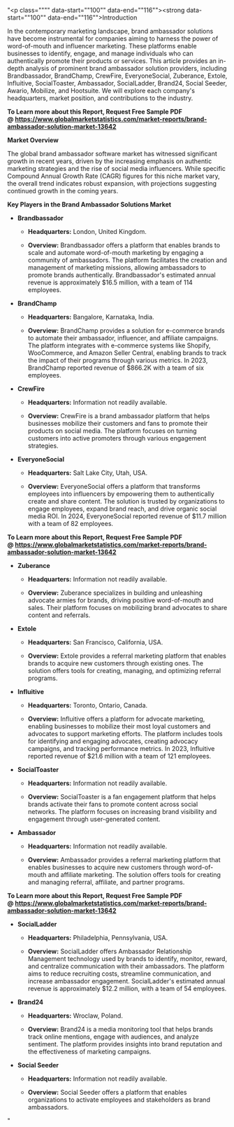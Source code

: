 "<p class="""" data-start=""100"" data-end=""116""><strong data-start=""100"" data-end=""116"">Introduction</strong></p>
<p class="""" data-start=""118"" data-end=""313""><span class=""relative -mx-px my-[-0.2rem] rounded-sm px-px py-[0.2rem]"">In the contemporary marketing landscape, brand ambassador solutions have become instrumental for companies aiming to harness the power of word-of-mouth and influencer marketing.</span> <span class=""relative -mx-px my-[-0.2rem] rounded-sm px-px py-[0.2rem]"">These platforms enable businesses to identify, engage, and manage individuals who can authentically promote their products or services.</span> <span class=""relative -mx-px my-[-0.2rem] rounded-sm px-px py-[0.2rem]"">This article provides an in-depth analysis of prominent brand ambassador solution providers, including Brandbassador, BrandChamp, CrewFire, EveryoneSocial, Zuberance, Extole, Influitive, SocialToaster, Ambassador, SocialLadder, Brand24, Social Seeder, Awario, Mobilize, and Hootsuite.</span> <span class=""relative -mx-px my-[-0.2rem] rounded-sm px-px py-[0.2rem]"">We will explore each company's headquarters, market position, and contributions to the industry.</span></p>
<p class="""" data-start=""118"" data-end=""313""><span class=""relative -mx-px my-[-0.2rem] rounded-sm px-px py-[0.2rem]""><strong>To Learn more about this Report, Request Free Sample PDF @&nbsp;<a href=""https://www.globalmarketstatistics.com/market-reports/brand-ambassador-solution-market-13642"">https://www.globalmarketstatistics.com/market-reports/brand-ambassador-solution-market-13642</a></strong></span></p>
<p class="""" data-start=""315"" data-end=""334""><strong data-start=""315"" data-end=""334"">Market Overview</strong></p>
<p class="""" data-start=""336"" data-end=""455""><span class=""relative -mx-px my-[-0.2rem] rounded-sm px-px py-[0.2rem]"">The global brand ambassador software market has witnessed significant growth in recent years, driven by the increasing emphasis on authentic marketing strategies and the rise of social media influencers.</span> <span class=""relative -mx-px my-[-0.2rem] rounded-sm px-px py-[0.2rem]"">While specific Compound Annual Growth Rate (CAGR) figures for this niche market vary, the overall trend indicates robust expansion, with projections suggesting continued growth in the coming years.</span></p>
<p class="""" data-start=""457"" data-end=""513""><strong data-start=""457"" data-end=""513"">Key Players in the Brand Ambassador Solutions Market</strong></p>
<ul data-start=""515"" data-end=""4374"">
<li class="""" data-start=""515"" data-end=""871"">
<p class="""" data-start=""518"" data-end=""535""><strong data-start=""518"" data-end=""535"">Brandbassador</strong></p>
<ul data-start=""540"" data-end=""871"">
<li class="""" data-start=""540"" data-end=""645"">
<p class="""" data-start=""542"" data-end=""645""><strong data-start=""542"" data-end=""559"">Headquarters:</strong> <span class=""relative -mx-px my-[-0.2rem] rounded-sm px-px py-[0.2rem]"">London, United Kingdom.</span></p>
</li>
<li class="""" data-start=""650"" data-end=""871"">
<p class="""" data-start=""652"" data-end=""871""><strong data-start=""652"" data-end=""665"">Overview:</strong> <span class=""relative -mx-px my-[-0.2rem] rounded-sm px-px py-[0.2rem]"">Brandbassador offers a platform that enables brands to scale and automate word-of-mouth marketing by engaging a community of ambassadors.</span> <span class=""relative -mx-px my-[-0.2rem] rounded-sm px-px py-[0.2rem]"">The platform facilitates the creation and management of marketing missions, allowing ambassadors to promote brands authentically.</span> <span class=""relative -mx-px my-[-0.2rem] rounded-sm px-px py-[0.2rem]"">Brandbassador's estimated annual revenue is approximately $16.5 million, with a team of 114 employees.</span>&nbsp;</p>
</li>
</ul>
</li>
<li class="""" data-start=""873"" data-end=""1226"">
<p class="""" data-start=""876"" data-end=""890""><strong data-start=""876"" data-end=""890"">BrandChamp</strong></p>
<ul data-start=""895"" data-end=""1226"">
<li class="""" data-start=""895"" data-end=""1000"">
<p class="""" data-start=""897"" data-end=""1000""><strong data-start=""897"" data-end=""914"">Headquarters:</strong> <span class=""relative -mx-px my-[-0.2rem] rounded-sm px-px py-[0.2rem]"">Bangalore, Karnataka, India.</span></p>
</li>
<li class="""" data-start=""1005"" data-end=""1226"">
<p class="""" data-start=""1007"" data-end=""1226""><strong data-start=""1007"" data-end=""1020"">Overview:</strong> <span class=""relative -mx-px my-[-0.2rem] rounded-sm px-px py-[0.2rem]"">BrandChamp provides a solution for e-commerce brands to automate their ambassador, influencer, and affiliate campaigns.</span> <span class=""relative -mx-px my-[-0.2rem] rounded-sm px-px py-[0.2rem]"">The platform integrates with e-commerce systems like Shopify, WooCommerce, and Amazon Seller Central, enabling brands to track the impact of their programs through various metrics.</span> <span class=""relative -mx-px my-[-0.2rem] rounded-sm px-px py-[0.2rem]"">In 2023, BrandChamp reported revenue of $866.2K with a team of six employees.</span></p>
</li>
</ul>
</li>
<li class="""" data-start=""1228"" data-end=""1499"">
<p class="""" data-start=""1231"" data-end=""1243""><strong data-start=""1231"" data-end=""1243"">CrewFire</strong></p>
<ul data-start=""1248"" data-end=""1499"">
<li class="""" data-start=""1248"" data-end=""1353"">
<p class="""" data-start=""1250"" data-end=""1353""><strong data-start=""1250"" data-end=""1267"">Headquarters:</strong> <span class=""relative -mx-px my-[-0.2rem] rounded-sm px-px py-[0.2rem]"">Information not readily available.</span></p>
</li>
<li class="""" data-start=""1358"" data-end=""1499"">
<p class="""" data-start=""1360"" data-end=""1499""><strong data-start=""1360"" data-end=""1373"">Overview:</strong> <span class=""relative -mx-px my-[-0.2rem] rounded-sm px-px py-[0.2rem]"">CrewFire is a brand ambassador platform that helps businesses mobilize their customers and fans to promote their products on social media.</span> <span class=""relative -mx-px my-[-0.2rem] rounded-sm px-px py-[0.2rem]"">The platform focuses on turning customers into active promoters through various engagement strategies.</span></p>
</li>
</ul>
</li>
<li class="""" data-start=""1501"" data-end=""1858"">
<p class="""" data-start=""1504"" data-end=""1522""><strong data-start=""1504"" data-end=""1522"">EveryoneSocial</strong></p>
<ul data-start=""1527"" data-end=""1858"">
<li class="""" data-start=""1527"" data-end=""1632"">
<p class="""" data-start=""1529"" data-end=""1632""><strong data-start=""1529"" data-end=""1546"">Headquarters:</strong> <span class=""relative -mx-px my-[-0.2rem] rounded-sm px-px py-[0.2rem]"">Salt Lake City, Utah, USA.</span></p>
</li>
<li class="""" data-start=""1637"" data-end=""1858"">
<p class="""" data-start=""1639"" data-end=""1858""><strong data-start=""1639"" data-end=""1652"">Overview:</strong> <span class=""relative -mx-px my-[-0.2rem] rounded-sm px-px py-[0.2rem]"">EveryoneSocial offers a platform that transforms employees into influencers by empowering them to authentically create and share content.</span> <span class=""relative -mx-px my-[-0.2rem] rounded-sm px-px py-[0.2rem]"">The solution is trusted by organizations to engage employees, expand brand reach, and drive organic social media ROI.</span> <span class=""relative -mx-px my-[-0.2rem] rounded-sm px-px py-[0.2rem]"">In 2024, EveryoneSocial reported revenue of $11.7 million with a team of 82 employees.</span></p>
</li>
</ul>
</li>
</ul>
<p><strong data-start=""1863"" data-end=""1876""><strong>To Learn more about this Report, Request Free Sample PDF @&nbsp;<a href=""https://www.globalmarketstatistics.com/market-reports/brand-ambassador-solution-market-13642"">https://www.globalmarketstatistics.com/market-reports/brand-ambassador-solution-market-13642</a></strong></strong></p>
<ul data-start=""515"" data-end=""4374"">
<li class="""" data-start=""1860"" data-end=""2132"">
<p class="""" data-start=""1863"" data-end=""1876""><strong data-start=""1863"" data-end=""1876"">Zuberance</strong></p>
<ul data-start=""1881"" data-end=""2132"">
<li class="""" data-start=""1881"" data-end=""1986"">
<p class="""" data-start=""1883"" data-end=""1986""><strong data-start=""1883"" data-end=""1900"">Headquarters:</strong> <span class=""relative -mx-px my-[-0.2rem] rounded-sm px-px py-[0.2rem]"">Information not readily available.</span></p>
</li>
<li class="""" data-start=""1991"" data-end=""2132"">
<p class="""" data-start=""1993"" data-end=""2132""><strong data-start=""1993"" data-end=""2006"">Overview:</strong> <span class=""relative -mx-px my-[-0.2rem] rounded-sm px-px py-[0.2rem]"">Zuberance specializes in building and unleashing advocate armies for brands, driving positive word-of-mouth and sales.</span> <span class=""relative -mx-px my-[-0.2rem] rounded-sm px-px py-[0.2rem]"">Their platform focuses on mobilizing brand advocates to share content and referrals.</span></p>
</li>
</ul>
</li>
<li class="""" data-start=""2134"" data-end=""2403"">
<p class="""" data-start=""2137"" data-end=""2147""><strong data-start=""2137"" data-end=""2147"">Extole</strong></p>
<ul data-start=""2152"" data-end=""2403"">
<li class="""" data-start=""2152"" data-end=""2257"">
<p class="""" data-start=""2154"" data-end=""2257""><strong data-start=""2154"" data-end=""2171"">Headquarters:</strong> <span class=""relative -mx-px my-[-0.2rem] rounded-sm px-px py-[0.2rem]"">San Francisco, California, USA.</span></p>
</li>
<li class="""" data-start=""2262"" data-end=""2403"">
<p class="""" data-start=""2264"" data-end=""2403""><strong data-start=""2264"" data-end=""2277"">Overview:</strong> <span class=""relative -mx-px my-[-0.2rem] rounded-sm px-px py-[0.2rem]"">Extole provides a referral marketing platform that enables brands to acquire new customers through existing ones.</span> <span class=""relative -mx-px my-[-0.2rem] rounded-sm px-px py-[0.2rem]"">The solution offers tools for creating, managing, and optimizing referral programs.</span></p>
</li>
</ul>
</li>
<li class="""" data-start=""2405"" data-end=""2758"">
<p class="""" data-start=""2408"" data-end=""2422""><strong data-start=""2408"" data-end=""2422"">Influitive</strong></p>
<ul data-start=""2427"" data-end=""2758"">
<li class="""" data-start=""2427"" data-end=""2532"">
<p class="""" data-start=""2429"" data-end=""2532""><strong data-start=""2429"" data-end=""2446"">Headquarters:</strong> <span class=""relative -mx-px my-[-0.2rem] rounded-sm px-px py-[0.2rem]"">Toronto, Ontario, Canada.</span></p>
</li>
<li class="""" data-start=""2537"" data-end=""2758"">
<p class="""" data-start=""2539"" data-end=""2758""><strong data-start=""2539"" data-end=""2552"">Overview:</strong> <span class=""relative -mx-px my-[-0.2rem] rounded-sm px-px py-[0.2rem]"">Influitive offers a platform for advocate marketing, enabling businesses to mobilize their most loyal customers and advocates to support marketing efforts.</span> <span class=""relative -mx-px my-[-0.2rem] rounded-sm px-px py-[0.2rem]"">The platform includes tools for identifying and engaging advocates, creating advocacy campaigns, and tracking performance metrics.</span> <span class=""relative -mx-px my-[-0.2rem] rounded-sm px-px py-[0.2rem]"">In 2023, Influitive reported revenue of $21.6 million with a team of 121 employees.</span></p>
</li>
</ul>
</li>
<li class="""" data-start=""2760"" data-end=""3036"">
<p class="""" data-start=""2763"" data-end=""2780""><strong data-start=""2763"" data-end=""2780"">SocialToaster</strong></p>
<ul data-start=""2785"" data-end=""3036"">
<li class="""" data-start=""2785"" data-end=""2890"">
<p class="""" data-start=""2787"" data-end=""2890""><strong data-start=""2787"" data-end=""2804"">Headquarters:</strong> <span class=""relative -mx-px my-[-0.2rem] rounded-sm px-px py-[0.2rem]"">Information not readily available.</span></p>
</li>
<li class="""" data-start=""2895"" data-end=""3036"">
<p class="""" data-start=""2897"" data-end=""3036""><strong data-start=""2897"" data-end=""2910"">Overview:</strong> <span class=""relative -mx-px my-[-0.2rem] rounded-sm px-px py-[0.2rem]"">SocialToaster is a fan engagement platform that helps brands activate their fans to promote content across social networks.</span> <span class=""relative -mx-px my-[-0.2rem] rounded-sm px-px py-[0.2rem]"">The platform focuses on increasing brand visibility and engagement through user-generated content.</span></p>
</li>
</ul>
</li>
<li class="""" data-start=""3038"" data-end=""3311"">
<p class="""" data-start=""3041"" data-end=""3055""><strong data-start=""3041"" data-end=""3055"">Ambassador</strong></p>
<ul data-start=""3060"" data-end=""3311"">
<li class="""" data-start=""3060"" data-end=""3165"">
<p class="""" data-start=""3062"" data-end=""3165""><strong data-start=""3062"" data-end=""3079"">Headquarters:</strong> <span class=""relative -mx-px my-[-0.2rem] rounded-sm px-px py-[0.2rem]"">Information not readily available.</span></p>
</li>
<li class="""" data-start=""3170"" data-end=""3311"">
<p class="""" data-start=""3172"" data-end=""3311""><strong data-start=""3172"" data-end=""3185"">Overview:</strong> <span class=""relative -mx-px my-[-0.2rem] rounded-sm px-px py-[0.2rem]"">Ambassador provides a referral marketing platform that enables businesses to acquire new customers through word-of-mouth and affiliate marketing.</span> <span class=""relative -mx-px my-[-0.2rem] rounded-sm px-px py-[0.2rem]"">The solution offers tools for creating and managing referral, affiliate, and partner programs.</span></p>
</li>
</ul>
</li>
</ul>
<p><strong data-start=""3317"" data-end=""3333""><strong>To Learn more about this Report, Request Free Sample PDF @&nbsp;<a href=""https://www.globalmarketstatistics.com/market-reports/brand-ambassador-solution-market-13642"">https://www.globalmarketstatistics.com/market-reports/brand-ambassador-solution-market-13642</a></strong></strong></p>
<ul data-start=""515"" data-end=""4374"">
<li class="""" data-start=""3313"" data-end=""3825"">
<p class="""" data-start=""3317"" data-end=""3333""><strong data-start=""3317"" data-end=""3333"">SocialLadder</strong></p>
<ul data-start=""3339"" data-end=""3825"">
<li class="""" data-start=""3339"" data-end=""3391"">
<p class="""" data-start=""3341"" data-end=""3391""><strong data-start=""3341"" data-end=""3358"">Headquarters:</strong> Philadelphia, Pennsylvania, USA.</p>
</li>
<li class="""" data-start=""3397"" data-end=""3825"">
<p class="""" data-start=""3399"" data-end=""3825""><strong data-start=""3399"" data-end=""3412"">Overview:</strong> SocialLadder offers Ambassador Relationship Management technology used by brands to identify, monitor, reward, and centralize communication with their ambassadors. The platform aims to reduce recruiting costs, streamline communication, and increase ambassador engagement. SocialLadder's estimated annual revenue is approximately $12.2 million, with a team of 54 employees.</p>
</li>
</ul>
</li>
<li class="""" data-start=""3827"" data-end=""4126"">
<p class="""" data-start=""3831"" data-end=""3842""><strong data-start=""3831"" data-end=""3842"">Brand24</strong></p>
<ul data-start=""3848"" data-end=""4126"">
<li class="""" data-start=""3848"" data-end=""3884"">
<p class="""" data-start=""3850"" data-end=""3884""><strong data-start=""3850"" data-end=""3867"">Headquarters:</strong> Wroclaw, Poland.</p>
</li>
<li class="""" data-start=""3890"" data-end=""4126"">
<p class="""" data-start=""3892"" data-end=""4126""><strong data-start=""3892"" data-end=""3905"">Overview:</strong> Brand24 is a media monitoring tool that helps brands track online mentions, engage with audiences, and analyze sentiment. The platform provides insights into brand reputation and the effectiveness of marketing campaigns.</p>
</li>
</ul>
</li>
<li class="""" data-start=""4128"" data-end=""4374"">
<p class="""" data-start=""4132"" data-end=""4149""><strong data-start=""4132"" data-end=""4149"">Social Seeder</strong></p>
<ul data-start=""4155"" data-end=""4374"">
<li class="""" data-start=""4155"" data-end=""4209"">
<p class="""" data-start=""4157"" data-end=""4209""><strong data-start=""4157"" data-end=""4174"">Headquarters:</strong> Information not readily available.</p>
</li>
<li class="""" data-start=""4215"" data-end=""4374"">
<p class="""" data-start=""4217"" data-end=""4374""><strong data-start=""4217"" data-end=""4230"">Overview:</strong> Social Seeder offers a platform that enables organizations to activate employees and stakeholders as brand ambassadors.</p>
</li>
</ul>
</li>
</ul>"
